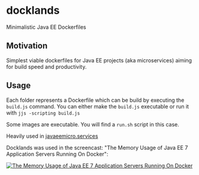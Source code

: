 # docklands
Minimalistic Java EE Dockerfiles

## Motivation

Simplest viable dockerfiles for Java EE projects (aka microservices) aiming for build speed and productivity.

## Usage

Each folder represents a Dockerfile which can be build by executing the `build.js` command.
You can either make the `build.js` executable or run it with `jjs -scripting build.js`

Some images are executable. You will find a `run.sh` script in this case.

Heavily used in [javaeemicro.services](http://javaeemicro.services)

Docklands was used in the screencast: "The Memory Usage of Java EE 7 Application Servers Running On Docker":

[![The Memory Usage of Java EE 7 Application Servers Running On Docker](https://i.ytimg.com/vi/i-r9bU3y3Y0/mqdefault.jpg)](https://www.youtube.com/embed/i-r9bU3y3Y0?rel=0)

